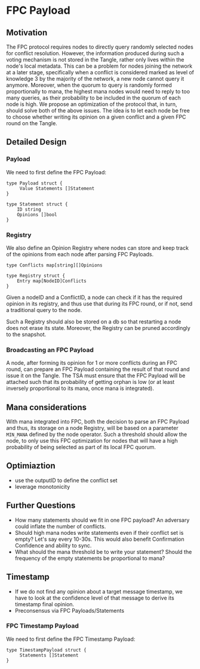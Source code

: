 # FPC Payload

## Motivation
The FPC protocol requires nodes to directly query randomly selected nodes for conflict resolution. However, the information produced during such a voting mechanism is not stored in the Tangle, rather only lives within the node's local metadata. This can be a problem for nodes joining the network at a later stage, specifically when a conflict is considered marked as level of knowledge 3 by the majority of the network, a new node cannot query it anymore. 
Moreover, when the quorum to query is randomly formed proportionally to mana, the highest mana nodes would need to reply to too many queries, as their probability to be included in the quorum of each node is high. 
We propose an optimization of the protocol that, in turn, should solve both of the above issues. The idea is to let each node be free to choose whether writing its opinion on a given conflict and a given FPC round on the Tangle. 

## Detailed Design

### Payload
We need to first define the FPC Payload:

```
type Payload struct {
     Value Statements []Statement
}
```

```
type Statement struct {
    ID string
    Opinions []bool
}
```

### Registry

We also define an Opinion Registry where nodes can store and keep track of the opinions from each node after parsing FPC Payloads.

```
type Conflicts map[string][]Opinions
```

```
type Registry struct {
    Entry map[NodeID]Conflicts
}
```

Given a nodeID and a ConflictID, a node can check if it has the required opinion in its registry, and thus use that during its FPC round, or if not, send a traditional query to the node.

Such a Registry should also be stored on a db so that restarting a node does not erase its state. Moreover, the Registry can be pruned accordingly to the snapshot.

### Broadcasting an FPC Payload
A node, after forming its opinion for 1 or more conflicts during an FPC round, can prepare an FPC Payload containing the result of that round and issue it on the Tangle.
The TSA must ensure that the FPC Payload will be attached such that its probability of getting orphan is low (or at least inversely proportional to its mana, once mana is integrated).

## Mana considerations

With mana integrated into FPC, both the decision to parse an FPC Payload and thus, its storage on a node Registry, will be based on a parameter `MIN_MANA` defined by the node operator. Such a threshold should allow the node, to only use this FPC optimization for nodes that will have a high probability of being selected as part of its local FPC quorum.


## Optimiaztion
+ use the outputID to define the conflict set
+ leverage monotonicity


## Further Questions
+ How many statements should we fit in one FPC payload? An adversary could inflate the number of conflicts. 
+ Should high mana nodes write statements even if their conflict set is empty? Let's say every 10-30s. This would also benefit Confirmation Confidence and ability to sync.
+ What should the mana threshold be to write your statement? Should the frequency of the empty statements be proportional to mana?

## Timestamp

+ If we do not find any opinion about a target message timestamp, we have to look at the confidence level of that message to derive its timestamp final opinion.
+ Preconsensus via FPC Payloads/Statements

### FPC Timestamp Payload
We need to first define the FPC Timestamp Payload:

```
type TimestampPayload struct {
     Statements []Statement
}
